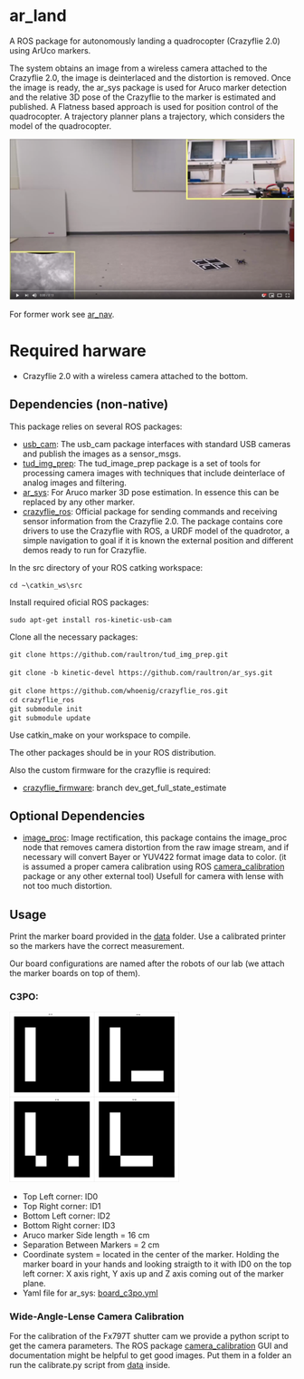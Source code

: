 # ar_land

A ROS package for autonomously landing a quadrocopter (Crazyflie 2.0) using ArUco markers.

The system obtains an image from a wireless camera attached to the Crazyflie 2.0, the image is deinterlaced and the distortion is removed. Once the image is ready, the ar_sys package is used for Aruco marker detection and the relative 3D pose of the Crazyflie to the marker is estimated and published.
A Flatness based approach is used for position control of the quadrocopter. A trajectory planner plans a trajectory, which considers the model of the quadrocopter.

[![ar_land video](data/img/youtube_screenshot.png)](https://youtu.be/Da-vOCHh9II "ar_land Youtube Video demonstration")

For former work see [ar_nav](https://github.com/raultron/ar_nav).

# Required harware
- Crazyflie 2.0 with a wireless camera attached to the bottom.


## Dependencies (non-native)

This package relies on several ROS packages:
- [usb_cam](http://wiki.ros.org/usb_cam): The usb_cam package interfaces with standard USB cameras and publish the images as a sensor_msgs.
- [tud_img_prep](https://github.com/raultron/tud_img_prep): The tud_image_prep package is a set of tools for processing camera images with techniques that include deinterlace of analog images and filtering.
- [ar_sys](https://github.com/raultron/ar_sys): For Aruco marker 3D pose estimation. In essence this can be replaced by any other marker.
- [crazyflie_ros](https://github.com/whoenig/crazyflie_ros): Official package for sending commands and receiving sensor information from the Crazyflie 2.0.  The package
contains core drivers to use the Crazyflie with ROS, a URDF model of the quadrotor, a simple navigation to goal if it is known
the external position and different demos ready to run for Crazyflie.

In the src directory of your ROS catking workspace:
```
cd ~\catkin_ws\src
```
Install required oficial ROS packages:
```
sudo apt-get install ros-kinetic-usb-cam 
```
Clone all the necessary packages:
```
git clone https://github.com/raultron/tud_img_prep.git

git clone -b kinetic-devel https://github.com/raultron/ar_sys.git

git clone https://github.com/whoenig/crazyflie_ros.git
cd crazyflie_ros
git submodule init
git submodule update
```
Use catkin_make on your workspace to compile.

The other packages should be in your ROS distribution.

Also the custom firmware for the crazyflie is required:

- [crazyflie_firmware](https://github.com/NikHoh/crazyflie-firmware): branch dev_get_full_state_estimate

## Optional Dependencies

- [image_proc](http://wiki.ros.org/image_proc): Image rectification, this package contains the image_proc node that removes camera distortion from the raw image stream, and if necessary will convert Bayer or YUV422 format image data to color. (it is assumed a proper camera calibration using ROS [camera_calibration](http://wiki.ros.org/camera_calibration) package or any other external tool) Usefull for camera with lense with not too much distortion.


## Usage

Print the marker board provided in the [data](data) folder. Use a calibrated printer so the markers have the correct measurement.

Our board configurations are named after the robots of our lab (we attach the marker boards on top of them).

### C3PO:

<img src="data/c3po/c3po_board.png" width=300>

- Top Left corner: ID0
- Top Right corner: ID1
- Bottom Left corner: ID2
- Bottom Right corner: ID3
- Aruco marker Side length = 16 cm
- Separation Between Markers = 2 cm
- Coordinate system = located in the center of the marker. Holding the marker board in your hands and looking straigth to it with ID0 on the top left corner: X axis right, Y axis up and Z axis coming out of the marker plane.
- Yaml file for ar_sys: [board_c3po.yml](data/board_c3po.yml)


### Wide-Angle-Lense Camera Calibration

For the calibration of the Fx797T shutter cam we provide a python script to get the camera parameters. The ROS package [camera_calibration](http://wiki.ros.org/camera_calibration) GUI and documentation might be helpful to get good images. Put them in a folder an run the calibrate.py script from [data](data) inside.
